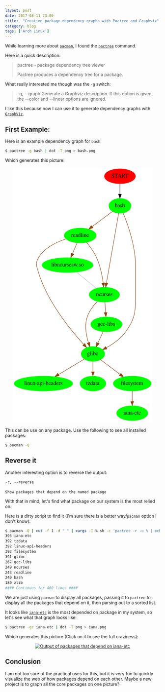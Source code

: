 ```yaml
---
layout: post
date: 2017-08-11 23:00
title:  "Creating package dependency graphs with Pactree and Graphviz"
category: blog
tags: ['Arch Linux']
---
```

While learning more about [`pacman`](https://www.archlinux.org/pacman/pacman.8.html), I found the [`pactree`](https://www.archlinux.org/pacman/pactree.8.html) command.

Here is a quick description:

> pactree - package dependency tree viewer
>
> Pactree produces a dependency tree for a package.

What really interested me though was the `-g` switch:

> -g, --graph
> Generate a Graphviz description. If this option is given, the --color and --linear options are ignored.

I like this because now I can use it to generate dependency graphs with [`GraphViz`](https://linux.die.net/man/3/graphviz).

First Example:
---------------------

Here is an example dependency graph for `bash`:

```bash
$ pactree -g bash | dot -T png > bash.png
```

Which generates this picture:

<p align="center">
    <img src="../assets/images/bash.png" alt="Output of Bash dependencies"/>
</p>

This can be use on any package. Use the following to see all installed packages:

```bash
$ pacman -Q
```

Reverse it
--------------

Another interesting option is to reverse the output:

    -r, --reverse

    Show packages that depend on the named package

With that in mind, let's find what package on our system is the most relied on.

Here is a dirty script to find it (I'm sure there is a better way/`pacman` option I don't know):

```bash
$ pacman -Q | cut -f 1 -d " " | xargs -I % sh -c 'pactree -r -u % | echo "$(wc -l) %";' | sort -nr
393 iana-etc
392 tzdata
392 linux-api-headers
392 filesystem
391 glibc
267 gcc-libs
249 ncurses
243 readline
240 bash
180 zlib
#### Continues for 460 lines ####
```

We are just using `pacman` to display all packages, passing it to `pactree` to display all the packages that depend on it, then parsing out to a sorted list.

It looks like [`iana-etc`](https://www.archlinux.org/packages/core/any/iana-etc/) is the most depended on package in my system, so let's see what that graph looks like:

```bash
$ pactree -gr iana-etc | dot -T png > iana.png
```

Which generates this picture (Click on it to see the full craziness):

<p align="center">
    <a href="../assets/images/iana.png">
        <img src="../assets/images/iana.png" alt="Output of packages that depend on iana-etc"/>
    </a>
</p>

Conclusion
---------------

I am not too sure of the practical uses for this, but it is very fun to quickly visualize the web of how packages depend on each other. Maybe a new project is to graph all the core packages on one picture?